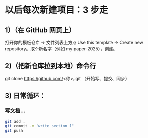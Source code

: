 # 以后每次新建项目：3 步走
## 1）（在 GitHub 网页上）
打开你的模板仓库 → 文件列表上方点 Use this template → Create new repository。取个新名字（例如 my-paper-2025），创建。

## 2)（把新仓库拉到本地）命令行
git clone https://github.com/<你>/<my-paper-2025>.git
（开始写、提交、同步）
## 3) 日常循环：
### 写文档...
```bash
git add .
git commit -m "write section 1"
git push
```
